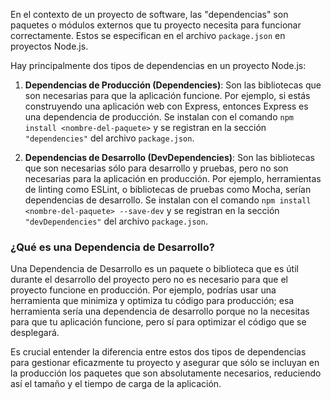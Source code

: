 En el contexto de un proyecto de software, las "dependencias" son paquetes o módulos externos que tu proyecto necesita para funcionar correctamente. Estos se especifican en el archivo `package.json` en proyectos Node.js.

Hay principalmente dos tipos de dependencias en un proyecto Node.js:

1. **Dependencias de Producción (Dependencies)**: Son las bibliotecas que son necesarias para que la aplicación funcione. Por ejemplo, si estás construyendo una aplicación web con Express, entonces Express es una dependencia de producción. Se instalan con el comando `npm install <nombre-del-paquete>` y se registran en la sección `"dependencies"` del archivo `package.json`.

2. **Dependencias de Desarrollo (DevDependencies)**: Son las bibliotecas que son necesarias sólo para desarrollo y pruebas, pero no son necesarias para la aplicación en producción. Por ejemplo, herramientas de linting como ESLint, o bibliotecas de pruebas como Mocha, serían dependencias de desarrollo. Se instalan con el comando `npm install <nombre-del-paquete> --save-dev` y se registran en la sección `"devDependencies"` del archivo `package.json`.

### ¿Qué es una Dependencia de Desarrollo?

Una Dependencia de Desarrollo es un paquete o biblioteca que es útil durante el desarrollo del proyecto pero no es necesario para que el proyecto funcione en producción. Por ejemplo, podrías usar una herramienta que minimiza y optimiza tu código para producción; esa herramienta sería una dependencia de desarrollo porque no la necesitas para que tu aplicación funcione, pero sí para optimizar el código que se desplegará.

Es crucial entender la diferencia entre estos dos tipos de dependencias para gestionar eficazmente tu proyecto y asegurar que sólo se incluyan en la producción los paquetes que son absolutamente necesarios, reduciendo así el tamaño y el tiempo de carga de la aplicación.

